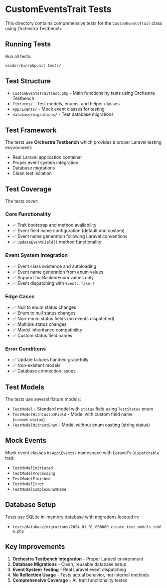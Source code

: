 # CustomEventsTrait Tests

This directory contains comprehensive tests for the `CustomEventsTrait` class using Orchestra Testbench.

## Running Tests

Run all tests:
```bash
vendor/bin/phpunit tests/
```

## Test Structure

- `CustomEventsTraitTest.php` - Main functionality tests using Orchestra Testbench
- `Fixtures/` - Test models, enums, and helper classes
- `App/Events/` - Mock event classes for testing
- `database/migrations/` - Test database migrations

## Test Framework

The tests use **Orchestra Testbench** which provides a proper Laravel testing environment:
- Real Laravel application container
- Proper event system integration
- Database migrations
- Clean test isolation

## Test Coverage

The tests cover:

### Core Functionality
- ✅ Trait bootstrap and method availability
- ✅ Event field name configuration (default and custom)
- ✅ Event name generation following Laravel conventions
- ✅ `updateEventField()` method functionality

### Event System Integration
- ✅ Event class existence and autoloading
- ✅ Event name generation from enum values
- ✅ Support for BackedEnum values only
- ✅ Event dispatching with `Event::fake()`

### Edge Cases
- ✅ Null to enum status changes
- ✅ Enum to null status changes  
- ✅ Non-enum status fields (no events dispatched)
- ✅ Multiple status changes
- ✅ Model inheritance compatibility
- ✅ Custom status field names

### Error Conditions
- ✅ Update failures handled gracefully
- ✅ Non-existent models
- ✅ Database connection issues

## Test Models

The tests use several fixture models:

- `TestModel` - Standard model with `status` field using `TestStatus` enum
- `TestModelWithCustomField` - Model with custom field name (`custom_status`)
- `TestModelWithoutEnum` - Model without enum casting (string status)

## Mock Events

Mock event classes in `App\Events\` namespace with Laravel's `Dispatchable` trait:
- `TestModelInitiated`
- `TestModelProcessing` 
- `TestModelFinished`
- `TestModelError`
- `TestModelComplexEnumName`

## Database Setup

Tests use SQLite in-memory database with migrations located in:
- `tests/database/migrations/2024_01_01_000000_create_test_models_table.php`

## Key Improvements

1. **Orchestra Testbench Integration** - Proper Laravel environment
2. **Database Migrations** - Clean, reusable database setup
3. **Event System Testing** - Real Laravel event dispatching
4. **No Reflection Usage** - Tests actual behavior, not internal methods
5. **Comprehensive Coverage** - All trait functionality tested